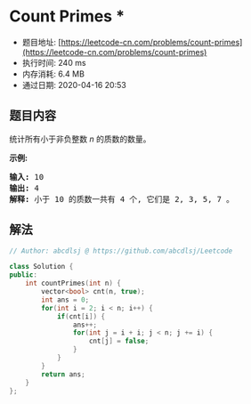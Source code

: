 # Count Primes *
- 题目地址: [https://leetcode-cn.com/problems/count-primes](https://leetcode-cn.com/problems/count-primes)
- 执行时间: 240 ms
- 内存消耗: 6.4 MB
- 通过日期: 2020-04-16 20:53

## 题目内容
<p>统计所有小于非负整数 <em>n </em>的质数的数量。</p>

<p><strong>示例:</strong></p>

<pre><strong>输入:</strong> 10
<strong>输出:</strong> 4
<strong>解释:</strong> 小于 10 的质数一共有 4 个, 它们是 2, 3, 5, 7 。
</pre>


## 解法
```cpp
// Author: abcdlsj @ https://github.com/abcdlsj/Leetcode

class Solution {
public:
    int countPrimes(int n) {
        vector<bool> cnt(n, true);
        int ans = 0;
        for(int i = 2; i < n; i++) {
            if(cnt[i]) {
                ans++;
                for(int j = i + i; j < n; j += i) {
                    cnt[j] = false;
                }
            }
        }
        return ans;
    }
};

```